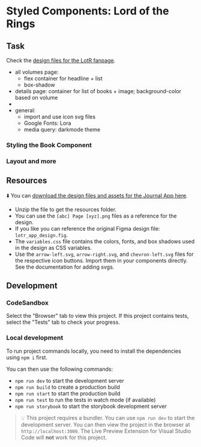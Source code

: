 # Styled Components: Lord of the Rings

<!--

Describe the exercise in a few sentences. E.g.:

This challenge offers a simple form with three input fields. Let's make it interactive using React!

-->

## Task

Check the [design files for the LotR fanpage](./README.md#resources).

- all volumes page:
  - flex container for headline + list
  - box-shadow
- details page: container for list of books + image; background-color based on volume
-
- general:
  - import and use icon svg files
  - Google Fonts: Lora
  - media query: darkmode theme

### Styling the Book Component

### Layout and more

<!--

Explaining the task in detail. E.g.:

Use an event handler to react to the form submission.

Log all form data (in object form) into the console in the submit event handler.

You can use the following hints as guideline:

- Hint 1
- Hint 2
- ...

Switch to the [`pages/index.js`](./pages/index.js) file and make something great happen!

-->

## Resources

⬇️ You can [download the design files and assets for the Journal App here](../../nextjs-basics-and-routing/lotr-app/design-resources.zip?raw=true).

- Unzip the file to get the resources folder.
- You can use the `[abc] Page [xyz].png` files as a reference for the design.
- If you like you can reference the original Figma design file: `lotr_app_design.fig`.
- The `variables.css` file contains the colors, fonts, and box shadows used in the design as CSS variables.
- Use the `arrow-left.svg`, `arrow-right.svg`, and `chevron-left.svg` files for the respective icon buttons. Import them in your components directly. See the documentation for adding svgs.

## Development

### CodeSandbox

Select the "Browser" tab to view this project. If this project contains tests, select the "Tests" tab to check your progress.

### Local development

To run project commands locally, you need to install the dependencies using `npm i` first.

You can then use the following commands:

- `npm run dev` to start the development server
- `npm run build` to create a production build
- `npm run start` to start the production build
- `npm run test` to run the tests in watch mode (if available)
- `npm run storybook` to start the storybook development server

> 💡 This project requires a bundler. You can use `npm run dev` to start the development server. You can then view the project in the browser at `http://localhost:3000`. The Live Preview Extension for Visual Studio Code will **not** work for this project.
